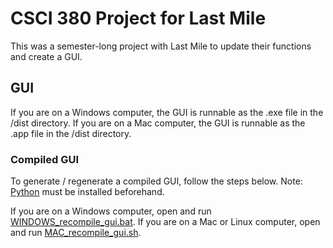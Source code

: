 # CSCI 380 Project for Last Mile
This was a semester-long project with Last Mile to update their functions and create a GUI.

## GUI
If you are on a Windows computer, the GUI is runnable as the .exe file in the /dist directory. 
If you are on a Mac computer, the GUI is runnable as the .app file in the /dist directory.

### Compiled GUI
To generate / regenerate a compiled GUI, follow the steps below. Note: [Python](https://www.python.org/downloads/) must be installed beforehand.

If you are on a Windows computer, open and run [WINDOWS_recompile_gui.bat](WINDOWS_recompile_gui.bat).
If you are on a Mac or Linux computer, open and run [MAC_recompile_gui.sh](MAC_recompile_gui.sh).